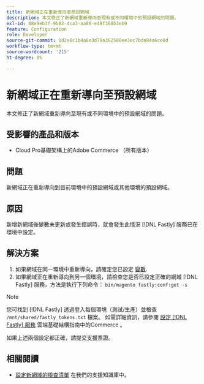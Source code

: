 ```yaml
---
title: 新網域正在重新導向至預設網域
description: 本文修正了新網域重新導向至現有或不同環境中的預設網域的問題。
exl-id: 88e9eb3f-9b82-4ca3-aa80-e49f360b3eb9
feature: Configuration
role: Developer
source-git-commit: 1d2e0c1b4a8e3d79a362500ee3ec7bde84a6ce0d
workflow-type: tm+mt
source-wordcount: '215'
ht-degree: 0%

---
```


# 新網域正在重新導向至預設網域

本文修正了新網域重新導向至現有或不同環境中的預設網域的問題。

## 受影響的產品和版本

* Cloud Pro基礎架構上的Adobe Commerce （所有版本）

## 問題

新網域正在重新導向到目前環境中的預設網域或其他環境的預設網域。

## 原因

新增新網域後變數未更新或發生錯誤時，就會發生此情況 [!DNL Fastly] 服務已在環境中設定。

## 解決方案

1. 如果網域在同一環境中重新導向，請確定您已設定 [變數](https://experienceleague.adobe.com/docs/commerce-cloud-service/user-guide/configure-store/multiple-sites.html#modify-variables).
1. 如果網域正在重新導向到另一個環境，請檢查您是否已設定正確的網域 [!DNL Fastly] 服務，方法是執行下列命令： `bin/magento fastly:conf:get -s`

>[!NOTE]
>
>您可找到 [!DNL Fastly] 透過登入每個環境（測試/生產）並檢查 `/mnt/shared/fastly_tokens.txt` 檔案。 如需詳細資訊，請參閱 [設定 [!DNL Fastly] 服務](https://experienceleague.adobe.com/docs/commerce-cloud-service/user-guide/cdn/setup-fastly/fastly-configuration.html) 雲端基礎結構指南中的Commerce 。

如果上述兩個設定都正確，請提交支援票證。

## 相關閱讀

* [設定新網域的檢查清單](https://experienceleague.adobe.com/docs/commerce-knowledge-base/kb/how-to/checklist-for-setting-up-a-new-domain.html) 在我們的支援知識庫中。
